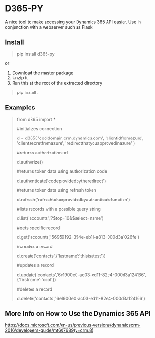 # D365-PY
A nice tool to make accessing your Dynamics 365 API easier. Use in conjunction with a webserver such as Flask

## Install
> pip install d365-py

or

1. Download the master package
2. Unzip it
3. Run this at the root of the extracted directory
> pip install .

## Examples

>from d365 import *
>
>#initializes connection
>
>d = d365(
>    'cooldomain.crm.dynamics.com',
>    'clientidfromazure',
>    'clientsecretfromazure',
>    'redirectthatyouapprovedinazure'
>    )
>
>#returns authorization url
>
>d.authorize()
>
>#returns token data using authorization code
>
>d.authenticate('codeprovidedbytheredirect')
>
>#returns token data using refresh token
>
>d.refresh('refreshtokenprovidedbyauthenticatefunction')
>
>#lists records with a possible query string
>
>d.list('accounts','?\$top=10&$select=name')
>
>#gets specific record
>
>d.get('accounts','56959192-354e-eb11-a813-000d3a1026fe')
>
>#creates a record
>
>d.create('contacts',{'lastname':'thisisatest'})
>
>#updates a record
>
>d.update('contacts','6e1900e0-ac03-ed11-82e4-000d3a124166',{'firstname':'cool'})
>
>#deletes a record
>
>d.delete('contacts','6e1900e0-ac03-ed11-82e4-000d3a124166')

## More Info on How to Use the Dynamics 365 API
https://docs.microsoft.com/en-us/previous-versions/dynamicscrm-2016/developers-guide/mt607689(v=crm.8)